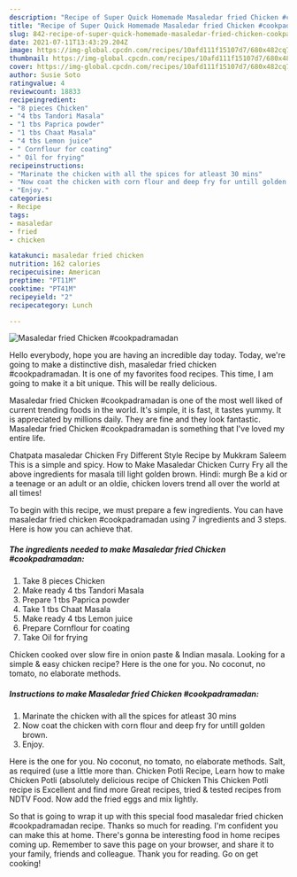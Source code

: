 ```yaml
---
description: "Recipe of Super Quick Homemade Masaledar fried Chicken #cookpadramadan"
title: "Recipe of Super Quick Homemade Masaledar fried Chicken #cookpadramadan"
slug: 842-recipe-of-super-quick-homemade-masaledar-fried-chicken-cookpadramadan
date: 2021-07-11T13:43:29.204Z
image: https://img-global.cpcdn.com/recipes/10afd111f15107d7/680x482cq70/masaledar-fried-chicken-cookpadramadan-recipe-main-photo.jpg
thumbnail: https://img-global.cpcdn.com/recipes/10afd111f15107d7/680x482cq70/masaledar-fried-chicken-cookpadramadan-recipe-main-photo.jpg
cover: https://img-global.cpcdn.com/recipes/10afd111f15107d7/680x482cq70/masaledar-fried-chicken-cookpadramadan-recipe-main-photo.jpg
author: Susie Soto
ratingvalue: 4
reviewcount: 18833
recipeingredient:
- "8 pieces Chicken"
- "4 tbs Tandori Masala"
- "1 tbs Paprica powder"
- "1 tbs Chaat Masala"
- "4 tbs Lemon juice"
- " Cornflour for coating"
- " Oil for frying"
recipeinstructions:
- "Marinate the chicken with all the spices for atleast 30 mins"
- "Now coat the chicken with corn flour and deep fry for untill golden brown."
- "Enjoy."
categories:
- Recipe
tags:
- masaledar
- fried
- chicken

katakunci: masaledar fried chicken 
nutrition: 162 calories
recipecuisine: American
preptime: "PT11M"
cooktime: "PT41M"
recipeyield: "2"
recipecategory: Lunch

---
```



![Masaledar fried Chicken #cookpadramadan](https://img-global.cpcdn.com/recipes/10afd111f15107d7/680x482cq70/masaledar-fried-chicken-cookpadramadan-recipe-main-photo.jpg)

Hello everybody, hope you are having an incredible day today. Today, we're going to make a distinctive dish, masaledar fried chicken #cookpadramadan. It is one of my favorites food recipes. This time, I am going to make it a bit unique. This will be really delicious.

Masaledar fried Chicken #cookpadramadan is one of the most well liked of current trending foods in the world. It's simple, it is fast, it tastes yummy. It is appreciated by millions daily. They are fine and they look fantastic. Masaledar fried Chicken #cookpadramadan is something that I've loved my entire life.

Chatpata masaledar Chicken Fry Different Style Recipe by Mukkram Saleem This is a simple and spicy. How to Make Masaledar Chicken Curry Fry all the above ingredients for masala till light golden brown. Hindi: murgh Be a kid or a teenage or an adult or an oldie, chicken lovers trend all over the world at all times!


To begin with this recipe, we must prepare a few ingredients. You can have masaledar fried chicken #cookpadramadan using 7 ingredients and 3 steps. Here is how you can achieve that.

<!--inarticleads1-->

##### The ingredients needed to make Masaledar fried Chicken #cookpadramadan:

1. Take 8 pieces Chicken
1. Make ready 4 tbs Tandori Masala
1. Prepare 1 tbs Paprica powder
1. Take 1 tbs Chaat Masala
1. Make ready 4 tbs Lemon juice
1. Prepare  Cornflour for coating
1. Take  Oil for frying


Chicken cooked over slow fire in onion paste &amp; Indian masala. Looking for a simple &amp; easy chicken recipe? Here is the one for you. No coconut, no tomato, no elaborate methods. 

<!--inarticleads2-->

##### Instructions to make Masaledar fried Chicken #cookpadramadan:

1. Marinate the chicken with all the spices for atleast 30 mins
1. Now coat the chicken with corn flour and deep fry for untill golden brown.
1. Enjoy.


Here is the one for you. No coconut, no tomato, no elaborate methods. Salt, as required (use a little more than. Chicken Potli Recipe, Learn how to make Chicken Potli (absolutely delicious recipe of Chicken This Chicken Potli recipe is Excellent and find more Great recipes, tried &amp; tested recipes from NDTV Food. Now add the fried eggs and mix lightly. 

So that is going to wrap it up with this special food masaledar fried chicken #cookpadramadan recipe. Thanks so much for reading. I'm confident you can make this at home. There's gonna be interesting food in home recipes coming up. Remember to save this page on your browser, and share it to your family, friends and colleague. Thank you for reading. Go on get cooking!
